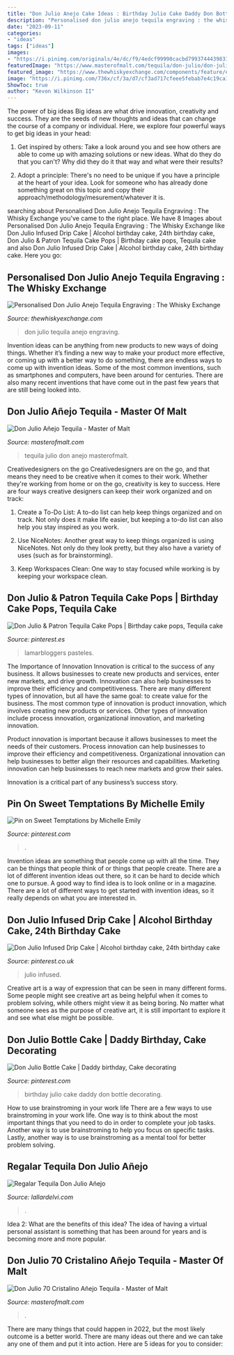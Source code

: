 ```yaml
---
title: "Don Julio Anejo Cake Ideas : Birthday Julio Cake Daddy Don Bottle Decorating"
description: "Personalised don julio anejo tequila engraving : the whisky exchange"
date: "2023-09-11"
categories:
- "ideas"
tags: ["ideas"]
images:
- "https://i.pinimg.com/originals/4e/dc/f9/4edcf99990cacbd7993744439831fd0e.jpg"
featuredImage: "https://www.masterofmalt.com/tequila/don-julio/don-julio-70-cristalino-anejo-tequila.jpg"
featured_image: "https://www.thewhiskyexchange.com/components/feature/engraving/assets/application/themes/donJulio/logo.png?v=04102017"
image: "https://i.pinimg.com/736x/cf/3a/d7/cf3ad717cfeee5febab7e4c19ca11708.jpg"
ShowToc: true
author: "Kevon Wilkinson II"
---
```



The power of big ideas
Big ideas are what drive innovation, creativity and success. They are the seeds of new thoughts and ideas that can change the course of a company or individual. Here, we explore four powerful ways to get big ideas in your head:
1. Get inspired by others: Take a look around you and see how others are able to come up with amazing solutions or new ideas. What do they do that you can't? Why did they do it that way and what were their results?

2. Adopt a principle: There's no need to be unique if you have a principle at the heart of your idea. Look for someone who has already done something great on this topic and copy their approach/methodology/mesurement/whatever it is.

	

		
searching about Personalised Don Julio Anejo Tequila Engraving : The Whisky Exchange you've came to the right place. We have 8 Images about Personalised Don Julio Anejo Tequila Engraving : The Whisky Exchange like Don Julio Infused Drip Cake | Alcohol birthday cake, 24th birthday cake, Don Julio &amp; Patron Tequila Cake Pops | Birthday cake pops, Tequila cake and also Don Julio Infused Drip Cake | Alcohol birthday cake, 24th birthday cake. Here you go:
		
    
## Personalised Don Julio Anejo Tequila Engraving : The Whisky Exchange

<img loading=lazy src="https://www.thewhiskyexchange.com/components/feature/engraving/assets/application/themes/donJulio/logo.png?v=04102017" onerror="this.onerror=null;this.src='https://tse2.mm.bing.net/th?id=OIP.b6us2tn0vreQ0Dl6u5IhZQHaFN&amp;pid=15.1';" alt="Personalised Don Julio Anejo Tequila Engraving : The Whisky Exchange">

_Source: thewhiskyexchange.com_

>don julio tequila anejo engraving. 

	

Invention ideas can be anything from new products to new ways of doing things. Whether it’s finding a new way to make your product more effective, or coming up with a better way to do something, there are endless ways to come up with invention ideas. Some of the most common inventions, such as smartphones and computers, have been around for centuries. There are also many recent inventions that have come out in the past few years that are still being looked into.

    
## Don Julio Añejo Tequila - Master Of Malt

<img loading=lazy src="http://www.masterofmalt.com/tequila/don-julio-anejo-tequila.jpg" onerror="this.onerror=null;this.src='https://tse2.mm.bing.net/th?id=OIP.coRnyRW9ID6lpgHLWM5rCgAAAA&amp;pid=15.1';" alt="Don Julio Añejo Tequila - Master of Malt">

_Source: masterofmalt.com_

>tequila julio don anejo masterofmalt. 

	

Creativedesigners on the go
Creativedesigners are on the go, and that means they need to be creative when it comes to their work. Whether they're working from home or on the go, creativity is key to success. Here are four ways creative designers can keep their work organized and on track:
1. Create a To-Do List: A to-do list can help keep things organized and on track. Not only does it make life easier, but keeping a to-do list can also help you stay inspired as you work.

2. Use NiceNotes: Another great way to keep things organized is using NiceNotes. Not only do they look pretty, but they also have a variety of uses (such as for brainstorming).

3. Keep Workspaces Clean: One way to stay focused while working is by keeping your workspace clean.

    
## Don Julio &amp; Patron Tequila Cake Pops | Birthday Cake Pops, Tequila Cake

<img loading=lazy src="https://i.pinimg.com/originals/3b/d6/8c/3bd68cca3b7e5d948216b3648c7bbdbf.jpg" onerror="this.onerror=null;this.src='https://tse2.mm.bing.net/th?id=OIP.kh1morSxV2nYgPhc88m91QHaHa&amp;pid=15.1';" alt="Don Julio &amp; Patron Tequila Cake Pops | Birthday cake pops, Tequila cake">

_Source: pinterest.es_

>lamarbloggers pasteles. 

	

The Importance of Innovation
Innovation is critical to the success of any business. It allows businesses to create new products and services, enter new markets, and drive growth. Innovation can also help businesses to improve their efficiency and competitiveness.
There are many different types of innovation, but all have the same goal: to create value for the business. The most common type of innovation is product innovation, which involves creating new products or services. Other types of innovation include process innovation, organizational innovation, and marketing innovation.

Product innovation is important because it allows businesses to meet the needs of their customers. Process innovation can help businesses to improve their efficiency and competitiveness. Organizational innovation can help businesses to better align their resources and capabilities. Marketing innovation can help businesses to reach new markets and grow their sales.

Innovation is a critical part of any business’s success story.

    
## Pin On Sweet Temptations By Michelle Emily

<img loading=lazy src="https://i.pinimg.com/736x/cf/3a/d7/cf3ad717cfeee5febab7e4c19ca11708.jpg" onerror="this.onerror=null;this.src='https://tse4.mm.bing.net/th?id=OIP.f3e6i8K1iqBmcJDT5cYYggHaIo&amp;pid=15.1';" alt="Pin on Sweet Temptations by Michelle Emily">

_Source: pinterest.com_

>. 

	

Invention ideas are something that people come up with all the time. They can be things that people think of or things that people create. There are a lot of different invention ideas out there, so it can be hard to decide which one to pursue. A good way to find idea is to look online or in a magazine. There are a lot of different ways to get started with invention ideas, so it really depends on what you are interested in.

    
## Don Julio Infused Drip Cake | Alcohol Birthday Cake, 24th Birthday Cake

<img loading=lazy src="https://i.pinimg.com/originals/29/0a/e6/290ae65e2babd9a35930b46908c0b541.jpg" onerror="this.onerror=null;this.src='https://tse4.mm.bing.net/th?id=OIP.46FeSlJmu0xYJJS5cYHuXwHaJb&amp;pid=15.1';" alt="Don Julio Infused Drip Cake | Alcohol birthday cake, 24th birthday cake">

_Source: pinterest.co.uk_

>julio infused. 

	

Creative art is a way of expression that can be seen in many different forms. Some people might see creative art as being helpful when it comes to problem solving, while others might view it as being boring. No matter what someone sees as the purpose of creative art, it is still important to explore it and see what else might be possible.

    
## Don Julio Bottle Cake | Daddy Birthday, Cake Decorating

<img loading=lazy src="https://i.pinimg.com/originals/4e/dc/f9/4edcf99990cacbd7993744439831fd0e.jpg" onerror="this.onerror=null;this.src='https://tse3.mm.bing.net/th?id=OIP.dQ5hiXXn5hSD5ziF_qv2GQAAAA&amp;pid=15.1';" alt="Don Julio Bottle Cake | Daddy birthday, Cake decorating">

_Source: pinterest.com_

>birthday julio cake daddy don bottle decorating. 

	

How to use brainstroming in your work life
There are a few ways to use brainstroming in your work life. One way is to think about the most important things that you need to do in order to complete your job tasks. Another way is to use brainstroming to help you focus on specific tasks. Lastly, another way is to use brainstroming as a mental tool for better problem solving.

    
## Regalar Tequila Don Julio Añejo

<img loading=lazy src="https://www.lallardelvi.com/2899-tm_large_default/regalar-don-julio-anejo.jpg" onerror="this.onerror=null;this.src='https://tse3.mm.bing.net/th?id=OIP.lTYKNBMhJxvKR6l6e-s27AAAAA&amp;pid=15.1';" alt="Regalar Tequila Don Julio Añejo">

_Source: lallardelvi.com_

>. 

	

Idea 2: What are the benefits of this idea?
The idea of having a virtual personal assistant is something that has been around for years and is becoming more and more popular.

    
## Don Julio 70 Cristalino Añejo Tequila - Master Of Malt

<img loading=lazy src="https://www.masterofmalt.com/tequila/don-julio/don-julio-70-cristalino-anejo-tequila.jpg" onerror="this.onerror=null;this.src='https://tse1.mm.bing.net/th?id=OIP.gv_aMYTAC1pqOqTuULnSsQAAAA&amp;pid=15.1';" alt="Don Julio 70 Cristalino Añejo Tequila - Master of Malt">

_Source: masterofmalt.com_

>. 

	

There are many things that could happen in 2022, but the most likely outcome is a better world. There are many ideas out there and we can take any one of them and put it into action. Here are 5 ideas for you to consider: 

